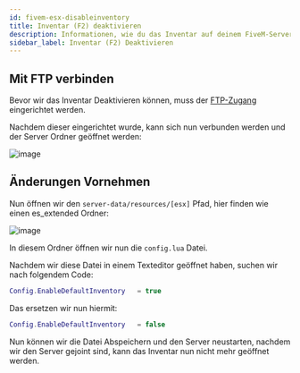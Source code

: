 ```yaml
---
id: fivem-esx-disableinventory
title: Inventar (F2) deaktivieren
description: Informationen, wie du das Inventar auf deinem FiveM-Server mit ESX von ZAP-Hosting deaktivieren kannst - ZAP-Hosting.com Dokumentationen
sidebar_label: Inventar (F2) Deaktivieren
---
```


## Mit FTP verbinden

Bevor wir das Inventar Deaktivieren können, muss der [FTP-Zugang](gameserver_ftpaccess.md) eingerichtet werden.

Nachdem dieser eingerichtet wurde, kann sich nun verbunden werden und der Server Ordner geöffnet werden:

![image](https://user-images.githubusercontent.com/13604413/159166925-5cadf617-bda1-4a9c-9536-5d24fecb88e1.png)


## Änderungen Vornehmen

Nun öffnen wir den `server-data/resources/[esx]` Pfad, hier finden wie einen es_extended Ordner:

![image](https://user-images.githubusercontent.com/13604413/159166929-13142744-b36f-4d41-a55e-400d9088c673.png)

In diesem Ordner öffnen wir nun die `config.lua` Datei.

Nachdem wir diese Datei in einem Texteditor geöffnet haben, suchen wir nach folgendem Code:

```Lua
Config.EnableDefaultInventory   = true
```

Das ersetzen wir nun hiermit:

```Lua
Config.EnableDefaultInventory   = false
```


Nun können wir die Datei Abspeichern und den Server neustarten, nachdem wir den Server gejoint sind, kann das Inventar nun nicht mehr geöffnet werden.
